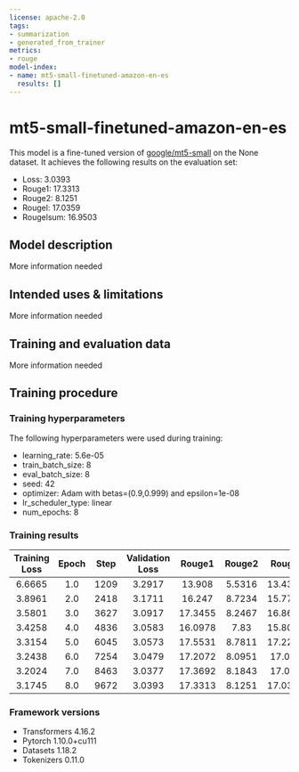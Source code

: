 ```yaml
---
license: apache-2.0
tags:
- summarization
- generated_from_trainer
metrics:
- rouge
model-index:
- name: mt5-small-finetuned-amazon-en-es
  results: []
---
```


<!-- This model card has been generated automatically according to the information the Trainer had access to. You
should probably proofread and complete it, then remove this comment. -->

# mt5-small-finetuned-amazon-en-es

This model is a fine-tuned version of [google/mt5-small](https://huggingface.co/google/mt5-small) on the None dataset.
It achieves the following results on the evaluation set:
- Loss: 3.0393
- Rouge1: 17.3313
- Rouge2: 8.1251
- Rougel: 17.0359
- Rougelsum: 16.9503

## Model description

More information needed

## Intended uses & limitations

More information needed

## Training and evaluation data

More information needed

## Training procedure

### Training hyperparameters

The following hyperparameters were used during training:
- learning_rate: 5.6e-05
- train_batch_size: 8
- eval_batch_size: 8
- seed: 42
- optimizer: Adam with betas=(0.9,0.999) and epsilon=1e-08
- lr_scheduler_type: linear
- num_epochs: 8

### Training results

| Training Loss | Epoch | Step | Validation Loss | Rouge1  | Rouge2 | Rougel  | Rougelsum |
|:-------------:|:-----:|:----:|:---------------:|:-------:|:------:|:-------:|:---------:|
| 6.6665        | 1.0   | 1209 | 3.2917          | 13.908  | 5.5316 | 13.4368 | 13.4302   |
| 3.8961        | 2.0   | 2418 | 3.1711          | 16.247  | 8.7234 | 15.7703 | 15.6964   |
| 3.5801        | 3.0   | 3627 | 3.0917          | 17.3455 | 8.2467 | 16.8631 | 16.8147   |
| 3.4258        | 4.0   | 4836 | 3.0583          | 16.0978 | 7.83   | 15.8065 | 15.7725   |
| 3.3154        | 5.0   | 6045 | 3.0573          | 17.5531 | 8.7811 | 17.2252 | 17.2055   |
| 3.2438        | 6.0   | 7254 | 3.0479          | 17.2072 | 8.0951 | 17.025  | 16.9644   |
| 3.2024        | 7.0   | 8463 | 3.0377          | 17.3692 | 8.1843 | 17.019  | 17.0006   |
| 3.1745        | 8.0   | 9672 | 3.0393          | 17.3313 | 8.1251 | 17.0359 | 16.9503   |


### Framework versions

- Transformers 4.16.2
- Pytorch 1.10.0+cu111
- Datasets 1.18.2
- Tokenizers 0.11.0
